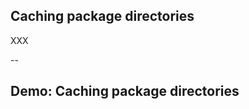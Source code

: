 ## Caching package directories

XXX

--

## Demo: Caching package directories

<!-- include: cache-0.command -->

<!-- include: cache-1.command -->

<!-- include: cache-2.command -->

